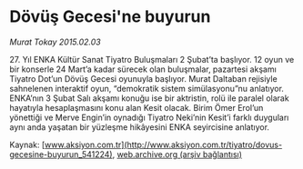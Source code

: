 # Dövüş Gecesi'ne buyurun

*Murat Tokay 2015.02.03*

<div class="pNewsDetailMainContent" itemprop="articleBody">
 <p>
  27. Yıl ENKA Kültür Sanat Tiyatro Buluşmaları 2 Şubat’ta başlıyor. 12 oyun ve bir konserle 24 Mart’a kadar sürecek olan buluşmalar, pazartesi akşamı Tiyatro Dot’un Dövüş Gecesi oyunuyla başlıyor. Murat Daltaban rejisiyle sahnelenen interaktif oyun, “demokratik sistem simülasyonu”nu anlatıyor. ENKA’nın 3 Şubat Salı akşamı konuğu ise bir aktristin, rolü ile paralel olarak hayatıyla hesaplaşmasını konu alan Kesit olacak. Birim Ömer Erol’un yönettiği ve Merve Engin’in oynadığı Tiyatro Neki’nin Kesit’i farklı duyguları aynı anda yaşatan bir yüzleşme hikâyesini ENKA seyircisine anlatıyor.
 </p>
</div>


Kaynak: [www.aksiyon.com.tr](http://www.aksiyon.com.tr/tiyatro/dovus-gecesine-buyurun_541224), [web.archive.org (arşiv bağlantısı)](http://web.archive.org/web/20150719000638/http://www.aksiyon.com.tr/tiyatro/dovus-gecesine-buyurun_541224)
